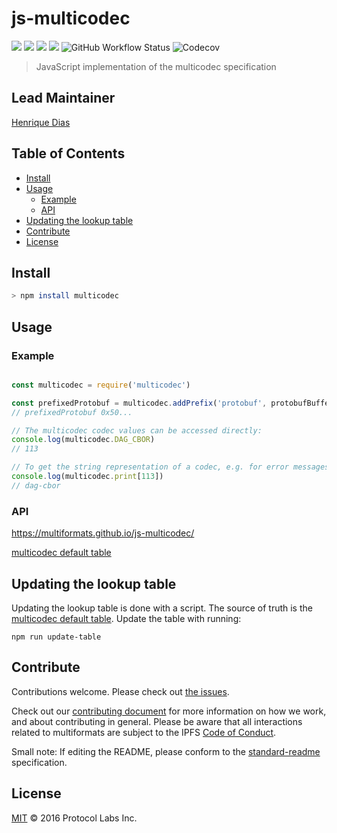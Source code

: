 # js-multicodec <!-- omit in toc -->

[![](https://img.shields.io/badge/made%20by-Protocol%20Labs-blue.svg?style=flat-square)](https://protocol.ai)
[![](https://img.shields.io/badge/project-multiformats-blue.svg?style=flat-square)](https://github.com/multiformats/multiformats)
[![](https://img.shields.io/badge/freenode-%23ipfs-blue.svg?style=flat-square)](https://webchat.freenode.net/?channels=%23ipfs)
[![](https://img.shields.io/badge/readme%20style-standard-brightgreen.svg?style=flat-square)](https://github.com/RichardLitt/standard-readme)
![GitHub Workflow Status](https://img.shields.io/github/workflow/status/multiformats/js-multicodec/ci/master?style=flat-square)
![Codecov](https://img.shields.io/codecov/c/github/multiformats/js-multicodec?style=flat-square)

> JavaScript implementation of the multicodec specification

## Lead Maintainer <!-- omit in toc -->

[Henrique Dias](http://github.com/hacdias)

## Table of Contents <!-- omit in toc -->

- [Install](#install)
- [Usage](#usage)
  - [Example](#example)
  - [API](#api)
- [Updating the lookup table](#updating-the-lookup-table)
- [Contribute](#contribute)
- [License](#license)

## Install

```sh
> npm install multicodec
```

## Usage

### Example

```JavaScript

const multicodec = require('multicodec')

const prefixedProtobuf = multicodec.addPrefix('protobuf', protobufBuffer)
// prefixedProtobuf 0x50...

// The multicodec codec values can be accessed directly:
console.log(multicodec.DAG_CBOR)
// 113

// To get the string representation of a codec, e.g. for error messages:
console.log(multicodec.print[113])
// dag-cbor
```

### API

https://multiformats.github.io/js-multicodec/

[multicodec default table](https://github.com/multiformats/multicodec/blob/master/table.csv)

## Updating the lookup table

Updating the lookup table is done with a script. The source of truth is the
[multicodec default table](https://github.com/multiformats/multicodec/blob/master/table.csv).
Update the table with running:

    npm run update-table

## Contribute

Contributions welcome. Please check out [the issues](https://github.com/multiformats/js-multicodec/issues).

Check out our [contributing document](https://github.com/multiformats/multiformats/blob/master/contributing.md) for more information on how we work, and about contributing in general. Please be aware that all interactions related to multiformats are subject to the IPFS [Code of Conduct](https://github.com/ipfs/community/blob/master/code-of-conduct.md).

Small note: If editing the README, please conform to the [standard-readme](https://github.com/RichardLitt/standard-readme) specification.

## License

[MIT](LICENSE) © 2016 Protocol Labs Inc.
